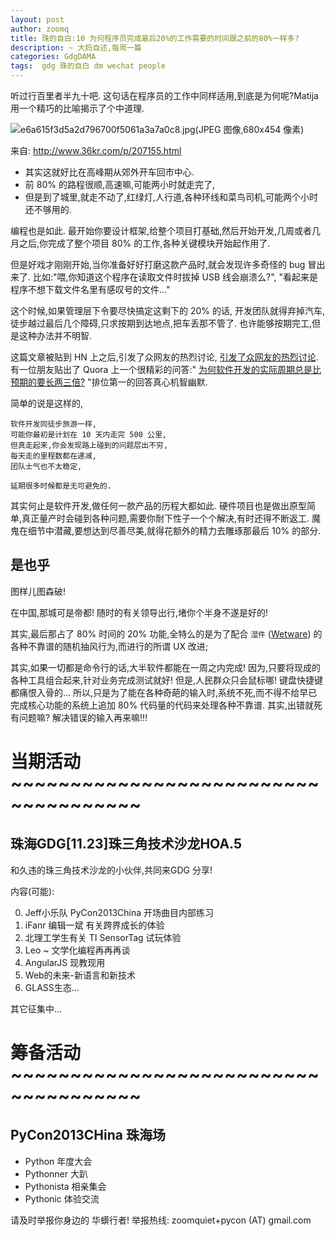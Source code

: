 ```yaml
---
layout: post
author: zoomq
title: 珠的自白:10 为何程序员完成最后20%的工作需要的时间跟之前的80%一样多?
description: ~ 大妈自述,每周一篇
categories: GdgDAMA
tags:  gdg 珠的自白 dm wechat people
---
```


听过行百里者半九十吧. 这句话在程序员的工作中同样适用,到底是为何呢?Matija用一个精巧的比喻揭示了个中道理. 


![e6a615f3d5a2d796700f5061a3a7a0c8.jpg(JPEG 图像,680x454 像素)](http://a.36krcnd.com/photo/e6a615f3d5a2d796700f5061a3a7a0c8.jpg)

来自: http://www.36kr.com/p/207155.html

- 其实这就好比在高峰期从郊外开车回市中心. 
- 前 80% 的路程很顺,高速嘛,可能两小时就走完了,
- 但是到了城里,就走不动了,红绿灯,人行道,各种环线和菜鸟司机,可能两个小时还不够用的. 

编程也是如此. 最开始你要设计框架,给整个项目打基础,然后开始开发,几周或者几月之后,你完成了整个项目 80% 的工作,各种关键模块开始起作用了. 

<!--more-->

但是好戏才刚刚开始,当你准备好好打磨这款产品时,就会发现许多奇怪的 bug 冒出来了. 
比如:"喂,你知道这个程序在读取文件时拔掉 USB 线会崩溃么?",
"看起来是程序不想下载文件名里有感叹号的文件..."

这个时候,如果管理层下令要尽快搞定这剩下的 20% 的话,
开发团队就得弃掉汽车,徒步越过最后几个障碍,只求按期到达地点,把车丢那不管了. 
也许能够按期完工,但是这种办法并不明智. 

这篇文章被贴到 HN 上之后,引发了众网友的热烈讨论,
[引发了众网友的热烈讨论](https://news.ycombinator.com/item?id=6594613). 
有一位朋友贴出了 Quora 上一个很精彩的问答:"
[为何软件开发的实际周期总是比预期的要长两三倍?](http://www.quora.com/Engineering-Management/Why-are-software-development-task-estimations-regularly-off-by-a-factor-of-2-3)
"排位第一的回答真心机智幽默. 

简单的说是这样的,

    软件开发同徒步旅游一样,
    可能你最初是计划在 10 天内走完 500 公里,
    但真走起来,你会发现路上碰到的问题层出不穷,
    每天走的里程数都在递减,
    团队士气也不太稳定,

    延期很多时候都是无可避免的. 



其实何止是软件开发,做任何一款产品的历程大都如此. 
硬件项目也是做出原型简单,真正量产时会碰到各种问题,需要你耐下性子一个个解决,有时还得不断返工. 
魔鬼在细节中潜藏,要想达到尽善尽美,就得花额外的精力去雕琢那最后 10% 的部分. 


## 是也乎

图样儿图森破!

在中国,那城可是帝都! 随时的有关领导出行,堵你个半身不遂是好的!

其实,最后那占了 80% 时间的 20% 功能,全特么的是为了配合 `湿件` ([Wetware](http://en.wikipedia.org/wiki/Wetware)) 的各种不靠谱的随机抽风行为,而进行的所谓 UX 改进;

其实,如果一切都是命令行的话,大半软件都能在一周之内完成!
因为,只要将现成的各种工具组合起来,针对业务完成测试就好!
但是,人民群众只会鼠标哪! 键盘快捷键都痛恨入骨的...
所以,只是为了能在各种奇葩的输入时,系统不死,而不得不给早已完成核心功能的系统上追加 80% 代码量的代码来处理各种不靠谱.
其实,出错就死有问题嘛? 解决错误的输入再来嘛!!!





# 当期活动 ~~~~~~~~~~~~~~~~~~~~~~~~~~~~~~~~~~~~~

## 珠海GDG[11.23]珠三角技术沙龙HOA.5

和久违的珠三角技术沙龙的小伙伴,共同来GDG 分享!

内容(可能):

0. Jeff小乐队 PyCon2013China 开场曲目内部练习
1. iFanr 编辑一斌 有关跨界成长的体验
2. 北理工学生有关 TI SensorTag 试玩体验
3. Leo ~ 文学化编程再再再谈
4. AngularJS 现教现用
5. Web的未来-新语言和新技术
6. GLASS生态...

其它征集中...



# 筹备活动 ~~~~~~~~~~~~~~~~~~~~~~~~~~~~~~~~~~~~~

## PyCon2013CHina 珠海场

- Python 年度大会
- Pythonner 大趴
- Pythonista 相亲集会
- Pythonic 体验交流

请及时举报你身边的 华蠎行者!
举报热线: zoomquiet+pycon (AT) gmail.com

